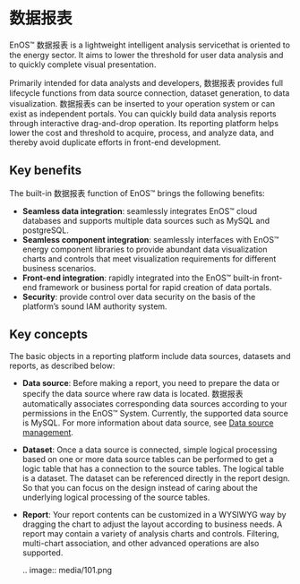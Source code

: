 # 数据报表

EnOS™ 数据报表 is a lightweight intelligent analysis servicethat is oriented to the energy sector. It aims to lower the threshold for user data analysis and to quickly complete visual presentation.

Primarily intended for data analysts and developers, 数据报表 provides full lifecycle functions from data source connection, dataset generation, to data visualization. 数据报表s can be inserted to your operation system or can exist as independent portals. You can quickly build data analysis reports through interactive drag-and-drop operation. Its reporting platform helps lower the cost and threshold to acquire, process, and analyze data, and thereby avoid duplicate efforts in front-end development.

## Key benefits

The built-in 数据报表 function of EnOS™ brings the following benefits:

- **Seamless data integration**: seamlessly integrates EnOS™ cloud databases and supports multiple data sources such as MySQL and postgreSQL.
- **Seamless component integration**: seamlessly interfaces with EnOS™ energy component libraries to provide abundant data visualization charts and controls that meet visualization requirements for different business scenarios.
- **Front-end integration**: rapidly integrated into the EnOS™ built-in front-end framework or business portal for rapid creation of data portals.
- **Security**: provide control over data security on the basis of the platform’s sound IAM authority system.

## Key concepts

The basic objects in a reporting platform include data sources, datasets and reports, as described below:

- **Data source**: Before making a report, you need to prepare the data or specify the data source where raw data is located. 数据报表 automatically associates corresponding data sources according to your permissions in the EnOS™ System. Currently, the supported data source is MySQL. For more information about data source, see [Data source management](https://docs.eniot.com/docs/offline-data/en/latest/data_source/datasource_overview.html).

- **Dataset**: Once a data source is connected, simple logical processing based on one or more data source tables can be performed to get a logic table that has a connection to the source tables. The logical table is a dataset. The dataset can be referenced directly in the report design. So that you can focus on the design instead of caring about the underlying logical processing of the source tables.

- **Report**: Your report contents can be customized in a WYSIWYG way by dragging the chart to adjust the layout according to business needs. A report may contain a variety of analysis charts and controls. Filtering, multi-chart association, and other advanced operations are also supported.

	.. image:: media/101.png

	<!--end-->
